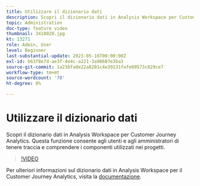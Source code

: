 ```yaml
---
title: Utilizzare il dizionario dati
description: Scopri il dizionario dati in Analysis Workspace per Customer Journey Analytics. Questa funzione consente agli utenti e agli amministratori di tenere traccia e comprendere i componenti utilizzati nei progetti. 
topic: Administration
doc-type: feature video
thumbnail: 3418028.jpg
kt: 13271
role: Admin, User
level: Beginner
last-substantial-update: 2023-05-16T00:00:00Z
exl-id: b63f8e7d-ae3f-4e4c-a221-3a90607e3ba3
source-git-commit: 1a23bfa0e22a8201c4e39131fafe09573c829ce7
workflow-type: tm+mt
source-wordcount: '78'
ht-degree: 0%

---
```


# Utilizzare il dizionario dati

Scopri il dizionario dati in Analysis Workspace per Customer Journey Analytics. Questa funzione consente agli utenti e agli amministratori di tenere traccia e comprendere i componenti utilizzati nei progetti. 

>[!VIDEO](https://video.tv.adobe.com/v/3418028/?quality=12&learn=on)

Per ulteriori informazioni sul dizionario dati in Analysis Workspace per il Customer Journey Analytics, visita la [documentazione](https://experienceleague.adobe.com/docs/analytics-platform/using/cja-components/data-dictionary/data-dictionary-overview.html).

